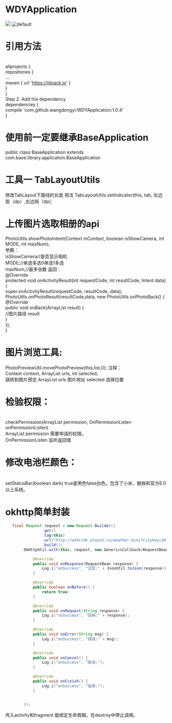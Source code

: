 # WDYApplication
[![](https://jitpack.io/v/wangdongyi/WDYApplication.svg)](https://jitpack.io/#wangdongyi/WDYApplication)
![default](https://cloud.githubusercontent.com/assets/9795249/26715147/1b94607c-47a7-11e7-92dd-81494f8dbc7f.jpeg)
# 引用方法
<br>	allprojects {
<br>		repositories {
<br>		...
<br>			maven { url 'https://jitpack.io' }
<br>	}
<br>	}
<br> Step 2. Add the dependency
<br>	dependencies {
<br>	        compile 'com.github.wangdongyi:WDYApplication:1.0.4'
<br>	}

# 使用前一定要继承BaseApplication
public class BaseApplication extends com.base.library.application.BaseApplication 

# 工具一 TabLayoutUtils
修改TabLayout下面线的长度
用法 TabLayoutUtils.setIndicator(this, tab, 左边距（dp）,右边局（dp);
# 上传图片选取相册的api
PhotoUtils.showPhotoIntent(Context mContext, boolean isShowCamera, int MODE, int maxNum);
<br>参数：
<br>isShowCamera//是否显示相机 
<br>MODE;//单选多选0单选1多选 
<br>maxNum;//最多张数
返回 :
<br> @Override
<br> protected void onActivityResult(int requestCode, int resultCode, Intent data) {
<br> super.onActivityResult(requestCode, resultCode, data);
<br> PhotoUtils.onPhotoResult(resultCode,data, new PhotoUtils.onPhotoBack() {
<br> @Override
<br> public void onBack(ArrayList<String> result) {
<br> //图片路径 result
<br> }
<br> });
<br> }
# 图片浏览工具:
PhotoPreviewUtil.movePhotoPreview(this,list,0);
注释：
<br> Context context, ArrayList<String> urls, int selected,
<br> 跳转到图片预览 ArrayList<String> urls 图片地址 selected 选择位置
# 检验权限：
<br> checkPermission(ArrayList<String> permission, OnPermissionListen onPermissionListen)
<br> ArrayList<String> permission 需要申请的权限。
<br> OnPermissionListen 监听返回值
# 修改电池栏颜色：
<br>setStatusBar(boolean dark) true是黑色false白色。包含了小米，魅族和官方6.0以上系统。
# okhttp简单封装
```Java
   final Request request = new Request.Builder()
                .get()
                .tag(this)
                .url("http://wthrcdn.etouch.cn/weather_mini?citykey=101010100")
                .build();
        OkHttpUtil.with(this, request, new GenericsCallback<RequestBean>() {

            @Override
            public void onResponse(RequestBean response) {
                Log.i("onSuccess", "泛型:" + JsonUtil.toJson(response));
            }

            @Override
            public boolean onBefore() {
                return true;
            }

            @Override
            public void onRequest(String response) {
                Log.i("onSuccess", "回掉:" + response);
            }

            @Override
            public void onError(String msg) {
                Log.i("onSuccess", "错误:" + msg);
            }

            @Override
            public void onCancel() {
                Log.i("onSuccess", "取消:");
            }

            @Override
            public void onFinish() {
                Log.i("onSuccess", "结束:");
            }


        });
```
传入activity和fragment 能绑定生命周期，在destroy中停止调用。

